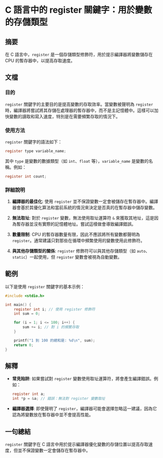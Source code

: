 <!--
Meta Description: # C 語言中的 register 關鍵字：用於變數的存儲類型 ## 摘要 在 C 語言中，`register` 是一個存儲類型修飾符，用於提示編譯器將變數儲存在 CPU 的暫存器中，以提高存取速度。 ## 文檔 ### 目的 `register` 關鍵字的主要目的是提高變數的存取效率。當變數被聲明...
Meta Keywords: register, int, sum, cpu, type
-->

# C 語言中的 register 關鍵字：用於變數的存儲類型

## 摘要
在 C 語言中，`register` 是一個存儲類型修飾符，用於提示編譯器將變數儲存在 CPU 的暫存器中，以提高存取速度。

## 文檔
### 目的
`register` 關鍵字的主要目的是提高變數的存取效率。當變數被聲明為 `register` 時，編譯器將嘗試將其存儲在處理器的暫存器中，而不是主記憶體中。這樣可以加快變數的讀取和寫入速度，特別是在需要頻繁存取的情況下。

### 使用方法
`register` 關鍵字的語法如下：
```c
register type variable_name;
```
其中 `type` 是變數的數據類型（如 `int`、`float` 等），`variable_name` 是變數的名稱。例如：
```c
register int count;
```

### 詳細說明
1. **編譯器的最佳化**: 使用 `register` 並不保證變數一定會被儲存在暫存器中。編譯器會基於其優化算法和當前系統的情況來決定是否真的在暫存器中儲存變數。
   
2. **無法取址**: 對於 `register` 變數，無法使用取址運算符 `&` 來獲取其地址，這是因為暫存器並沒有實際的記憶體地址。嘗試這樣做會導致編譯錯誤。

3. **數量限制**: CPU 的暫存器數量有限，因此不應該將所有變數都聲明為 `register`。通常建議只對那些在循環中頻繁使用的變數使用此修飾符。

4. **與其他存儲類型的關係**: `register` 修飾符可以與其他存儲類型（如 `auto`、`static`）一起使用，但 `register` 變數會被視為自動變數。

## 範例
以下是使用 `register` 關鍵字的基本示例：

```c
#include <stdio.h>

int main() {
    register int i; // 使用 register 修飾符
    int sum = 0;

    for (i = 1; i <= 100; i++) {
        sum += i; // 對 i 的頻繁存取
    }

    printf("1 到 100 的總和是: %d\n", sum);
    return 0;
}
```

## 解釋
- **常見陷阱**: 如果嘗試對 `register` 變數使用取址運算符，將會產生編譯錯誤。例如：
  ```c
  register int a;
  int *p = &a; // 錯誤：無法對 register 變數取址
  ```

- **編譯器選擇**: 即使聲明了 `register`，編譯器可能會選擇忽略這一建議，因為它認為將變數放在暫存器中並不會提高性能。

## 一句總結
`register` 關鍵字在 C 語言中用於提示編譯器優化變數的存儲位置以提高存取速度，但並不保證變數一定會儲存在暫存器中。